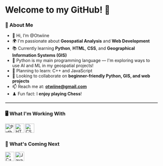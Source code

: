 # Welcome to my GitHub! 👋

### 🧠 About Me
- 👋 Hi, I’m @Otwiine
- 🌍 I'm passionate about **Geospatial Analysis** and **Web Development**
- 📚 Currently learning **Python**, **HTML**, **CSS**, and **Geographical Information Systems (GIS)**
- 🐍 Python is my main programming language — I'm exploring ways to use AI and ML in my geospatial projects!
- 🎯 Planning to learn: C++ and JavaScript
- 🤝 Looking to collaborate on **beginner-friendly Python, GIS, and web projects**
- 📫 Reach me at: **otwiine@gmail.com**
- ♟️ Fun fact: I **enjoy playing Chess**!

<hr style="border:1px solid #ccc" />

### 🖥️ What I'm Working With
<img align="left" alt="Python" width="30px" src="https://cdn.jsdelivr.net/gh/devicons/devicon/icons/python/python-original.svg" />
<img align="left" alt="HTML5" width="30px" src="https://cdn.jsdelivr.net/gh/devicons/devicon/icons/html5/html5-original.svg" />
<img align="left" alt="CSS3" width="30px" src="https://cdn.jsdelivr.net/gh/devicons/devicon/icons/css3/css3-original.svg" />

<br /><br />

### 🚀 What's Coming Next
<img align="left" alt="C++ Logo" width="30px" src="https://cdn.jsdelivr.net/gh/devicons/devicon/icons/cplusplus/cplusplus-original.svg" />
<img align="left" alt="JavaScript Logo" width="30px" src="https://cdn.jsdelivr.net/gh/devicons/devicon/icons/javascript/javascript-original.svg"/>

<br /><br />
---
<!---
Otwiine/Otwiine is a ✨ special ✨ repository because its README.md (this file) appears on your GitHub profile.
You can click the Preview link to take a look at your changes.
--->
